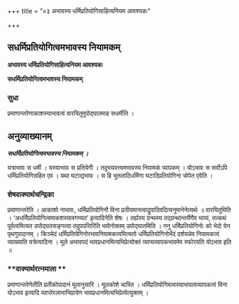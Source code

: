 +++
title = "०३ अभावस्य धर्मिप्रतियोगिसाहित्यनियम आवश्यकः"

+++


## सधर्मिप्रतियोगित्वमभावस्य नियामकम्

**अभावस्य धर्मिप्रतियोगिसाहित्यनियम आवश्यकः**

**सधर्मिप्रतियोगित्वमभावस्य नियामकम्**

### **सुधा**

प्रमाणान्तरेणाकाशस्याभावत्वं वारयितुमुपोद्घातमाह सधर्मीति ।

## **अनुव्याख्यानम्**

***सधर्मिप्रतियोगित्वमभावस्य नियामकम् ।***

यत्राभावः स धर्मी । यस्याभावः स प्रतियेगी । तदुभयवत्त्वमभावस्य नियामकं व्यापकम् । योऽभावः स सर्वोऽपि धर्मिप्रतियोगिसहित एव । यथा घटाद्यभावः । स हि भूतलादिधर्मिणा घटादिप्रतियोगिना चोपेत एवेति ।

### **शेषवाक्यार्थचन्द्रिका**

प्रमाणान्तरेति । आकाशो नाभावः, धर्मिप्रतियोगिनौ विना प्रतीयमानत्वाद्रूपादिवदित्यनुमानेनेत्यर्थः ॥ वारयितुमिति । ‘अधर्मिप्रतियोगित्वमाकशस्यावगम्यत’ इत्यादिनेति शेषः । तर्ह्यस्य ग्रन्थस्य तद्ग्रन्थान्तर्येणैव भाव्यं, तत्कथं पूर्वत्वमित्यत उपोद्घतसङ्गत्या तदुपपत्तिरिति भावेनोक्तम् उपोद्घातमिति । ननु धर्मिप्रतियोगिनोः को भेदो येन पृथगुपादानम् । किञ्चेदं धर्मिप्रतियेगिनोरभावनियामकत्वमित्यतो धर्मिप्रतियोगिनोर्भेदं दर्शयन्नेव नियामकत्वं व्याख्याति यत्रेत्यादिना । मूले अभावपदं भावप्रधानमित्यभिप्रेत्योक्तं व्याप्यव्यापकभावमेव स्फोरयति योऽभाव इति ॥

### **वाक्यार्थरत्नमाला **

प्रमाणान्तरेणेतीति प्रतीकोपादानं मूलानुसारि । मूलकोशे चास्ति । धर्मिप्रतियोगिमत्वस्याभावत्वव्यापकत्वं विना योऽभाव इत्यादि व्याप्तेरलाभाभिप्रायेण भावप्रधानमित्यभिप्रेत्येत्युक्तम् ।

